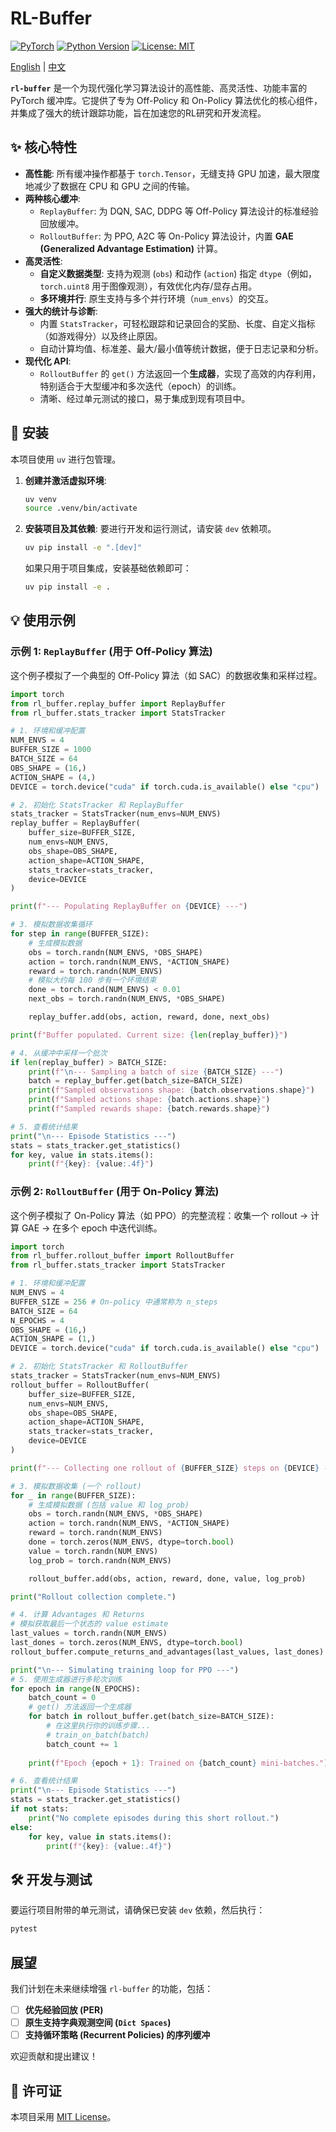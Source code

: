 # RL-Buffer

[![PyTorch](https://img.shields.io/badge/PyTorch-%23EE4C2C.svg?style=for-the-badge&logo=PyTorch&logoColor=white)](https://pytorch.org/)
[![Python Version](https://img.shields.io/badge/Python-3.12%2B-blue?style=for-the-badge&logo=python&logoColor=white)](https://www.python.org/)
[![License: MIT](https://img.shields.io/badge/License-MIT-yellow.svg?style=for-the-badge)](https://opensource.org/licenses/MIT)

[English](README.md) | [中文](README_zh-cn.md) 

**`rl-buffer`** 是一个为现代强化学习算法设计的高性能、高灵活性、功能丰富的 PyTorch 缓冲库。它提供了专为 Off-Policy 和 On-Policy 算法优化的核心组件，并集成了强大的统计跟踪功能，旨在加速您的RL研究和开发流程。

## ✨ 核心特性

-   **高性能**: 所有缓冲操作都基于 `torch.Tensor`，无缝支持 GPU 加速，最大限度地减少了数据在 CPU 和 GPU 之间的传输。
-   **两种核心缓冲**:
    -   `ReplayBuffer`: 为 DQN, SAC, DDPG 等 Off-Policy 算法设计的标准经验回放缓冲。
    -   `RolloutBuffer`: 为 PPO, A2C 等 On-Policy 算法设计，内置 **GAE (Generalized Advantage Estimation)** 计算。
-   **高灵活性**:
    -   **自定义数据类型**: 支持为观测 (`obs`) 和动作 (`action`) 指定 `dtype`（例如，`torch.uint8` 用于图像观测），有效优化内存/显存占用。
    -   **多环境并行**: 原生支持与多个并行环境（`num_envs`）的交互。
-   **强大的统计与诊断**:
    -   内置 `StatsTracker`，可轻松跟踪和记录回合的奖励、长度、自定义指标（如游戏得分）以及终止原因。
    -   自动计算均值、标准差、最大/最小值等统计数据，便于日志记录和分析。
-   **现代化 API**:
    -   `RolloutBuffer` 的 `get()` 方法返回一个**生成器**，实现了高效的内存利用，特别适合于大型缓冲和多次迭代（epoch）的训练。
    -   清晰、经过单元测试的接口，易于集成到现有项目中。

## 🚀 安装

本项目使用 `uv` 进行包管理。

1.  **创建并激活虚拟环境**:
    ```bash
    uv venv
    source .venv/bin/activate
    ```

2.  **安装项目及其依赖**:
    要进行开发和运行测试，请安装 `dev` 依赖项。
    ```bash
    uv pip install -e ".[dev]"
    ```
    如果只用于项目集成，安装基础依赖即可：
    ```bash
    uv pip install -e .
    ```

## 💡 使用示例

### 示例 1: `ReplayBuffer` (用于 Off-Policy 算法)

这个例子模拟了一个典型的 Off-Policy 算法（如 SAC）的数据收集和采样过程。

```python
import torch
from rl_buffer.replay_buffer import ReplayBuffer
from rl_buffer.stats_tracker import StatsTracker

# 1. 环境和缓冲配置
NUM_ENVS = 4
BUFFER_SIZE = 1000
BATCH_SIZE = 64
OBS_SHAPE = (16,)
ACTION_SHAPE = (4,)
DEVICE = torch.device("cuda" if torch.cuda.is_available() else "cpu")

# 2. 初始化 StatsTracker 和 ReplayBuffer
stats_tracker = StatsTracker(num_envs=NUM_ENVS)
replay_buffer = ReplayBuffer(
    buffer_size=BUFFER_SIZE,
    num_envs=NUM_ENVS,
    obs_shape=OBS_SHAPE,
    action_shape=ACTION_SHAPE,
    stats_tracker=stats_tracker,
    device=DEVICE
)

print(f"--- Populating ReplayBuffer on {DEVICE} ---")

# 3. 模拟数据收集循环
for step in range(BUFFER_SIZE):
    # 生成模拟数据
    obs = torch.randn(NUM_ENVS, *OBS_SHAPE)
    action = torch.randn(NUM_ENVS, *ACTION_SHAPE)
    reward = torch.randn(NUM_ENVS)
    # 模拟大约每 100 步有一个环境结束
    done = torch.rand(NUM_ENVS) < 0.01
    next_obs = torch.randn(NUM_ENVS, *OBS_SHAPE)

    replay_buffer.add(obs, action, reward, done, next_obs)

print(f"Buffer populated. Current size: {len(replay_buffer)}")

# 4. 从缓冲中采样一个批次
if len(replay_buffer) > BATCH_SIZE:
    print(f"\n--- Sampling a batch of size {BATCH_SIZE} ---")
    batch = replay_buffer.get(batch_size=BATCH_SIZE)
    print(f"Sampled observations shape: {batch.observations.shape}")
    print(f"Sampled actions shape: {batch.actions.shape}")
    print(f"Sampled rewards shape: {batch.rewards.shape}")

# 5. 查看统计结果
print("\n--- Episode Statistics ---")
stats = stats_tracker.get_statistics()
for key, value in stats.items():
    print(f"{key}: {value:.4f}")

```

### 示例 2: `RolloutBuffer` (用于 On-Policy 算法)

这个例子模拟了 On-Policy 算法（如 PPO）的完整流程：收集一个 rollout -> 计算 GAE -> 在多个 epoch 中迭代训练。

```python
import torch
from rl_buffer.rollout_buffer import RolloutBuffer
from rl_buffer.stats_tracker import StatsTracker

# 1. 环境和缓冲配置
NUM_ENVS = 4
BUFFER_SIZE = 256 # On-policy 中通常称为 n_steps
BATCH_SIZE = 64
N_EPOCHS = 4
OBS_SHAPE = (16,)
ACTION_SHAPE = (1,)
DEVICE = torch.device("cuda" if torch.cuda.is_available() else "cpu")

# 2. 初始化 StatsTracker 和 RolloutBuffer
stats_tracker = StatsTracker(num_envs=NUM_ENVS)
rollout_buffer = RolloutBuffer(
    buffer_size=BUFFER_SIZE,
    num_envs=NUM_ENVS,
    obs_shape=OBS_SHAPE,
    action_shape=ACTION_SHAPE,
    stats_tracker=stats_tracker,
    device=DEVICE
)

print(f"--- Collecting one rollout of {BUFFER_SIZE} steps on {DEVICE} ---")

# 3. 模拟数据收集 (一个 rollout)
for _ in range(BUFFER_SIZE):
    # 生成模拟数据 (包括 value 和 log_prob)
    obs = torch.randn(NUM_ENVS, *OBS_SHAPE)
    action = torch.randn(NUM_ENVS, *ACTION_SHAPE)
    reward = torch.randn(NUM_ENVS)
    done = torch.zeros(NUM_ENVS, dtype=torch.bool)
    value = torch.randn(NUM_ENVS)
    log_prob = torch.randn(NUM_ENVS)

    rollout_buffer.add(obs, action, reward, done, value, log_prob)

print("Rollout collection complete.")

# 4. 计算 Advantages 和 Returns
# 模拟获取最后一个状态的 value estimate
last_values = torch.randn(NUM_ENVS)
last_dones = torch.zeros(NUM_ENVS, dtype=torch.bool)
rollout_buffer.compute_returns_and_advantages(last_values, last_dones)

print("\n--- Simulating training loop for PPO ---")
# 5. 使用生成器进行多轮次训练
for epoch in range(N_EPOCHS):
    batch_count = 0
    # get() 方法返回一个生成器
    for batch in rollout_buffer.get(batch_size=BATCH_SIZE):
        # 在这里执行你的训练步骤...
        # train_on_batch(batch)
        batch_count += 1
    
    print(f"Epoch {epoch + 1}: Trained on {batch_count} mini-batches.")

# 6. 查看统计结果
print("\n--- Episode Statistics ---")
stats = stats_tracker.get_statistics()
if not stats:
    print("No complete episodes during this short rollout.")
else:
    for key, value in stats.items():
        print(f"{key}: {value:.4f}")

```

## 🛠️ 开发与测试

要运行项目附带的单元测试，请确保已安装 `dev` 依赖，然后执行：

```bash
pytest
```

## 展望

我们计划在未来继续增强 `rl-buffer` 的功能，包括：

-   [ ] **优先经验回放 (PER)**
-   [ ] **原生支持字典观测空间 (`Dict Spaces`)**
-   [ ] **支持循环策略 (Recurrent Policies) 的序列缓冲**

欢迎贡献和提出建议！

## 📄 许可证

本项目采用 [MIT License](LICENSE)。